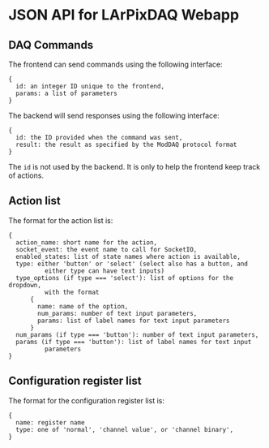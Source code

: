 JSON API for LArPixDAQ Webapp
=============================

## DAQ Commands

The frontend can send commands using the following interface:

```
{
  id: an integer ID unique to the frontend,
  params: a list of parameters
}
```

The backend will send responses using the following interface:

```
{
  id: the ID provided when the command was sent,
  result: the result as specified by the ModDAQ protocol format
}
```

The ``id`` is not used by the backend. It is only to help the frontend
keep track of actions.

## Action list

The format for the action list is:

```
{
  action_name: short name for the action,
  socket_event: the event name to call for SocketIO,
  enabled_states: list of state names where action is available,
  type: either 'button' or 'select' (select also has a button, and
          either type can have text inputs)
  type_options (if type === 'select'): list of options for the dropdown,
          with the format
      {
        name: name of the option,
        num_params: number of text input parameters,
        params: list of label names for text input parameters
      }
  num_params (if type === 'button'): number of text input parameters,
  params (if type === 'button'): list of label names for text input
          parameters
}
```

## Configuration register list

The format for the configuration register list is:

```
{
  name: register name
  type: one of 'normal', 'channel value', or 'channel binary',
}
```
